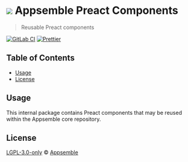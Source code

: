 # ![](https://gitlab.com/appsemble/appsemble/-/raw/0.28.7/config/assets/logo.svg) Appsemble Preact Components

> Reusable Preact components

[![GitLab CI](https://gitlab.com/appsemble/appsemble/badges/0.28.7/pipeline.svg)](https://gitlab.com/appsemble/appsemble/-/releases/0.28.7)
[![Prettier](https://img.shields.io/badge/code_style-prettier-ff69b4.svg)](https://prettier.io)

## Table of Contents

- [Usage](#usage)
- [License](#license)

## Usage

This internal package contains Preact components that may be reused within the Appsemble core
repository.

## License

[LGPL-3.0-only](https://gitlab.com/appsemble/appsemble/-/blob/0.28.7/LICENSE.md) ©
[Appsemble](https://appsemble.com)
